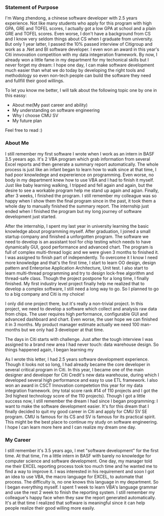 ### Statement of Purpose
I'm Wang zhendong, a chinese software developer with 2.5 years experience. Not like many students who apply for this program with high GPA, GRE and TOFEL scores, I actually got a low GPA at school and a plain GRE and TOFEL scores. Even worse, I don't have a background from CS and I know very seldom things about CS when I graduate from university. But only 1 year latter, I passed the 10% passed interview of Citigroup and work as a .Net and BI software developer. I even won an award in this year's Citi innvovation competition with my data integeration framework. By now, I already won a little fame in my department for my techonical skills but I never forget my dream: I hope one day, I can make software development much easier than what we do today by developing the right tools and methodology so even non-tech people can build the software they need and fullfill their good willings.

To let you know me better, I will talk about the following topic one by one in this eassy:
* About me(My past career and ability)
* My understanding on software engineering
* Why I choose CMU SV
* My future plan

Feel free to read :)
 

### About Me
I still remember my first software I wrote when I work as an intern in BASF 3.5 yeears ago. It's 2 VBA program which grab information from several Excel reports and then generate a summary report  automatically. The whole process is just like an infant began to learn how to walk since at that time, I had poor knowledege and expererience on programming. Even worse, no body in my department knew how to use VBA and I had to finish it myself. Just like baby learning walking, I tripped and fell again and again, but the desire to see a workable program help me stand up again and agian. Finally, after 3 weeks, I finished the program. I still remember my colleague was so happy when I show them the final program since in the past, it took them a whole day to manually finished the summary report. The internship just ended when I finished the program but my long journey of software development just started.

After the internship, I spent my last year in university learning the basic knowledge about programming myself. After graduation, I joined a small startup company and finished a unforgotten program. The software we need to develop is an assistant tool for chip testing which needs to have dynamically GUI, good performance  and advanced chart. The program is full of complex multi-thread logic and we were given 3 months to finished it. I was assigned to finish part of independently. To overcome it I know I need more knowledge and that's the first time, I start to learn OO design, design pattern and Enterprise Application Architecture, Unit test. I also start to learn multi-thread programming and try to design lock-free algorithm and thread-safe class. Though the project postpone for a long time, I finally finished. My first industry level project finally help me realized that to develop a complex software, I still need a long way to go. So I planned to go to a big company and Citi is my choice! 

I only did one project there, but it's really a non-trivial project. In this project, we need to develop a software which collect and analysis raw data from chips. The user requires high performance, configurable GUI and advanced dashboard and chart. Even worse, the user hope we can finished it in 3 months. My product manager estimate actually we need 100 man-months but we only had 3 developer at that time.  

The days in Citi starts with challenge. Just after the tough interview I was assigned to a brand new area I had never touch: data warehouse design. So things happened again, I began learning my  

As I wrote this letter, I had 2.5 years software development experience. Though it looks not so long, I had already became the core developer in several critical program in Citi.  In this year, I became one of the main designer and developer for Citi Credit's new data warehouse, during which I developed several high performance and easy to use ETL framework. I also won an award in CSCT Innovation competetion this year for my data integration framework. (my total score rank #14 of 110 projects and I got the 3rd highest technology score of the 110 projects). Though I got a little success now, I still remember the dream I had since I began programming: I want to make the software development easier. It's for this dream that I finally decided to quit my good career in Citi and apply for CMU SV SE program. CMU is famous for its CS and SV is famous for its practical spirit. This might be the best place to continue my study on software engineering. I hope I can learn more here and I can realize my dream one day.



### My Career
I still remember it's 3.5 years ago, I met "software development" for the first time. At that time, I'm a little intern in BASF with barely no knowledge for computer science and software development. One day, my manager told me their EXCEL reporting process took too much time and he wanted me to find a way to improve it. I was interested in his requirement and soon I got an idea to use VBA, the macro language for EXCEL, to automate that process. The difficulty is, no one knows this language in my department. So I began everything myself. I spent 1 week to learn VBA's language grammar and use the rest 2 week to finish the reporting system. I still remember my colleague's happy face when they saw the report generated automatically. It's at that time I realized that software is meaningful since it can help people realize their good willing more easily.
